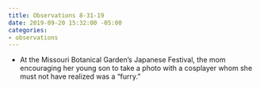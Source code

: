 ```yaml
---
title: Observations 8-31-19
date: 2019-09-20 15:32:00 -05:00
categories:
- observations
---
```


- At the Missouri Botanical Garden’s Japanese Festival, the mom encouraging her young son to take a photo with a cosplayer whom she must not have realized was a “furry.”